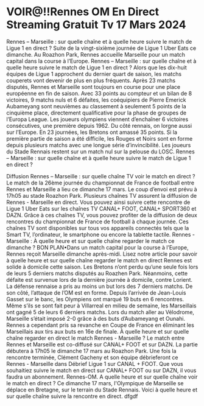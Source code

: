 <h1>VOIR@!!Rennes OM En Direct Streaming Gratuit Tv 17 Mars 2024</h1>
Rennes – Marseille : sur quelle chaîne et à quelle heure suivre le match de Ligue 1 en direct ?
Suite de la vingt-sixième journée de Ligue 1 Uber Eats ce dimanche. Au Roazhon Park, Rennes accueille Marseille pour un match capital dans la course à l’Europe. Rennes – Marseille : sur quelle chaîne et à quelle heure suivre le match de Ligue 1 en direct ?
Alors que les dix-huit équipes de Ligue 1 approchent du dernier quart de saison, les matchs couperets vont devenir de plus en plus fréquents. Après 23 matchs disputés, Rennes et Marseille sont toujours en course pour une place européenne en fin de saison. Avec 33 points au compteur et un bilan de 8 victoires, 9 matchs nuls et 6 défaites, les coéquipiers de Pierre Emerick Aubameyang sont neuvièmes au classement à seulement 5 points de la cinquième place, directement qualificative pour la phase de groupes de l’Europa League. Les joueurs olympiens viennent d’enchaîner 6 victoires consécutives, une première depuis 1962. Du côté rennais, on lorgne aussi sur l’Europe. En 23 journées, les Bretons ont amassé 35 points. Si la première partie de saison a été difficile, les Rouges et Noirs sont en forme depuis plusieurs matchs avec une longue série d’invincibilité. Les joueurs du Stade Rennais restent sur un match nul sur la pelouse du LOSC. Rennes – Marseille : sur quelle chaîne et à quelle heure suivre le match de Ligue 1 en direct ?

Diffusion Rennes – Marseille : sur quelle chaîne TV voir le match en direct ?
Le match de la 26ème journée du championnat de France de football entre Rennes et Marseille a lieu ce dimanche 17 mars. Le coup d’envoi est prévu à 17h05 au stade Roazhon Park. Plusieurs chaînes TV assurent la diffusion de Rennes - Marseille en direct. Vous pouvez ainsi suivre cette rencontre de Ligue 1 Uber Eats sur les chaînes TV CANAL+ FOOT, CANAL+ SPORT360 et DAZN. Grâce à ces chaînes TV, vous pouvez profiter de la diffusion de deux rencontres du championnat de France de football à chaque journée. Ces chaînes TV sont disponibles sur tous vos appareils connectés tels que la Smart TV, l’ordinateur, le smartphone ou encore la tablette tactile. Rennes - Marseille : À quelle heure et sur quelle chaîne regarder le match ce dimanche ?
BON PLAN•Dans un match capital pour la course à l’Europe, Rennes reçoit Marseille dimanche après-midi. Lisez notre article pour savoir à quelle heure et sur quelle chaîne regarder le match en direct Rennes est solide à domicile cette saison. Les Bretons n’ont perdu qu’une seule fois lors de leurs 5 derniers matchs disputés au Roazhen Park. Néanmoins, cette défaite est survenue lors de la dernière journée à domicile, contre Lorient. La défense rennaise a pris au moins un but lors des 7 derniers matchs. De son côté, l’attaque de l’OM est en forme. Depuis l’arrivée de Jean-Louis Gasset sur le banc, les Olympiens ont marqué 19 buts en 6 rencontres. Même s’ils se sont fait peur à Villarreal en milieu de semaine, les Marseillais ont gagné 5 de leurs 6 derniers matchs. Lors du match aller au Vélodrome, Marseille s’était imposé 2-0 grâce à des buts d’Aubameyang et Ounahi. Rennes a cependant pris sa revanche en Coupe de France en éliminant les Marseillais aux tirs aux buts en 16e de finale. À quelle heure et sur quelle chaîne regarder en direct le match Rennes - Marseille ?
Le match entre Rennes et Marseille est co-diffusé sur CANAL+ FOOT et sur DAZN. La partie débutera à 17h05 le dimanche 17 mars au Roazhon Park. Une fois la rencontre terminée, Clément Gacheny et son équipe débrieferont ce Rennes - Marseille dans Débrief Ligue 1 sur CANAL + FOOT. Que vous souhaitiez suivre le match en direct sur CANAL+ FOOT ou sur DAZN, il vous faudra un abonnement. Rennes-OM. A quelle heure et sur quelle chaîne voir le match en direct ?
Ce dimanche 17 mars, l'Olympique de Marseille se déplace en Bretagne, sur le terrain du Stade Rennais. Voici à quelle heure et sur quelle chaîne suivre la rencontre en direct. dfgdf
